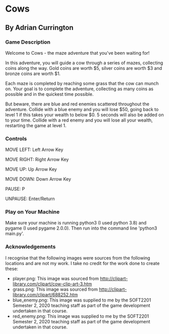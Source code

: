 # Cows
## By Adrian Currington

### Game Description
Welcome to Cows - the maze adventure that you've been waiting for!

In this adventure, you will guide a cow through a series of mazes, collecting coins along
the way. Gold coins are worth $5, silver coins are worth $3 and bronze coins are worth $1.

Each maze is completed by reaching some grass that the cow can munch on. Your goal is to complete the adventure, collecting as many coins as possible and in the quickest time possible.

But beware, there are blue and red enemies scattered throughout the adventure. Collide with a blue enemy and you will lose $50, going back to level 1 if this takes your wealth to below $0. 5 seconds will also be added on to your time. Collide with a red enemy and you will lose all your wealth, restarting the game at level 1.

### Controls
MOVE LEFT: Left Arrow Key 

MOVE RIGHT: Right Arrow Key

MOVE UP: Up Arrow Key

MOVE DOWN: Down Arrow Key

PAUSE: P

UNPAUSE: Enter/Return

### Play on Your Machine
Make sure your machine is running python3 (I used python 3.8) and pygame (I used pygame 2.0.0). Then run into the command line 'python3 main.py'.

### Acknowledgements
I recognise that the following images were sources from the following locations and are not my work. I take no credit for the work done to create these:
- player.png: This image was sourced from http://clipart-library.com/clipart/cow-clip-art-3.htm
- grass.png: This image was sourced from http://clipart-library.com/clipart/688252.htm
- blue_enemy.png: This image was supplied to me by the SOFT2201 Semester 2, 2020 teaching staff as part of the game development undertaken in that course.
- red_enemy.png: This image was supplied to me by the SOFT2201 Semester 2, 2020 teaching staff as part of the game development undertaken in that course.
